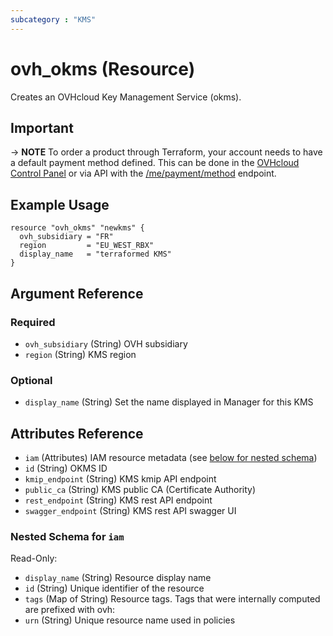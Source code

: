 ```yaml
---
subcategory : "KMS"
---
```


# ovh_okms (Resource)

Creates an OVHcloud Key Management Service (okms).

## Important

-> __NOTE__ To order a product through Terraform, your account needs to have a default payment method defined. This can be done in the [OVHcloud Control Panel](https://www.ovh.com/manager/#/dedicated/billing/payment/method) or via API with the [/me/payment/method](https://api.ovh.com/console/#/me/payment/method~GET) endpoint.


## Example Usage

```hcl
resource "ovh_okms" "newkms" {
  ovh_subsidiary = "FR"
  region         = "EU_WEST_RBX"
  display_name   = "terraformed KMS"
}

```

## Argument Reference

### Required

- `ovh_subsidiary` (String) OVH subsidiary
- `region` (String) KMS region

### Optional

- `display_name` (String) Set the name displayed in Manager for this KMS

## Attributes Reference

- `iam` (Attributes) IAM resource metadata (see [below for nested schema](#nestedatt--iam))
- `id` (String) OKMS ID
- `kmip_endpoint` (String) KMS kmip API endpoint
- `public_ca` (String) KMS public CA (Certificate Authority)
- `rest_endpoint` (String) KMS rest API endpoint
- `swagger_endpoint` (String) KMS rest API swagger UI

<a id="nestedatt--iam"></a>
### Nested Schema for `iam`

Read-Only:

- `display_name` (String) Resource display name
- `id` (String) Unique identifier of the resource
- `tags` (Map of String) Resource tags. Tags that were internally computed are prefixed with ovh:
- `urn` (String) Unique resource name used in policies
